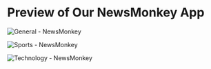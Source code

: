 # Preview of Our NewsMonkey App

![General - NewsMonkey](https://user-images.githubusercontent.com/121795998/224104649-7ecbc811-8989-4ebe-bdba-d2d64b5bc0f4.png)

![Sports - NewsMonkey](https://user-images.githubusercontent.com/121795998/224104706-83d45021-b27d-480e-bc88-d9ef73a58274.png)

![Technology - NewsMonkey](https://user-images.githubusercontent.com/121795998/224104765-1fee8590-6485-4d94-af09-6c6dc1e7044c.png)
